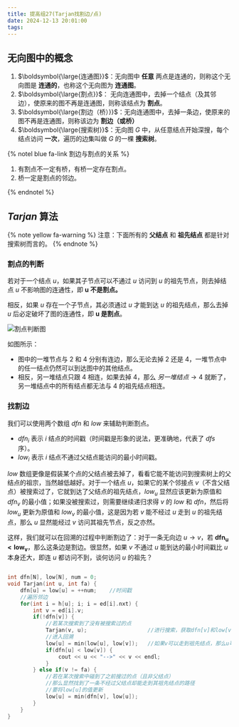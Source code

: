 ```yaml
---
title: 提高组27(Tarjan找割边/点)
date: 2024-12-13 20:01:00
tags:
---
```


## 无向图中的概念

1. $\boldsymbol{\large{连通图}}$：无向图中 __任意__ 两点是连通的，则称这个无向图是 __连通的__，也称这个无向图为 __连通图__。
2. $\boldsymbol{\large{割点}}$： 无向连通图中，去掉一个结点（及其邻边），使原来的图不再是连通图，则称该结点为 __割点__。
3. $\boldsymbol{\large{割边（桥）}}$：无向连通图中，去掉一条边，使原来的图不再是连通图，则称该边为 __割边（或桥）__
4. $\boldsymbol{\large{搜索树}}$：无向图 ${G}$ 中，从任意结点开始深搜，每个结点访问 __一次__，遍历的边集叫做 ${G}$ 的一棵 __搜索树__。

{% notel blue fa-link 割边与割点的关系 %}

1. 有割点不一定有桥，有桥一定存在割点。
2. 桥一定是割点的邻边。

{% endnotel %}

## $Tarjan$ 算法

{% note yellow fa-warning %}
注意：下面所有的 __父结点__ 和 __祖先结点__ 都是针对搜索树而言的。
{% endnote %}

### 割点的判断

若对于一个结点 $u$，如果其子节点可以不通过 $u$ 访问到 $u$ 的祖先节点，则去掉结点 $u$ 不影响图的连通性，即 __$\boldsymbol{u}$ 不是割点。__

相反，如果 $u$ 存在一个子节点，其必须通过 $u$ 才能到达 $u$ 的祖先结点，那么去掉 $u$ 后必定破坏了图的连通性，即 __$\boldsymbol{u}$ 是割点__。

![割点判断图](/images/CSP-S/d27/1.png)

如图所示：

- 图中的一堆节点与 $2$ 和 $4$ 分别有连边，那么无论去掉 $2$ 还是 $4$，一堆节点中的任一结点仍然可以到达图中的其他结点。
- 相反，另一堆结点只跟 $4$ 相连，如果去掉 $4$，那么 $另一堆结点 \to 4$ 就断了，另一堆结点中的所有结点都无法与 $4$ 的祖先结点相连。

### 找割边

我们可以使用两个数组 $dfn$ 和 $low$ 来辅助判断割点。

- $dfn_i$ 表示 $i$ 结点的时间戳（时间戳是形象的说法，更准确地，代表了 $dfs$ 序）。
- $low_i$ 表示 $i$ 结点不通过父结点能访问的最小时间戳。

$low$ 数组更像是假装某个点的父结点被去掉了，看看它能不能访问到搜索树上的父结点的祖宗，当然越低越好。对于一个结点 $u$，如果它的某个邻接点 $v$（不含父结点）被搜索过了，它就到达了父结点的祖先结点，$low_u$ 显然应该更新为原值和 $dfn_v$ 的最小值；如果没被搜索过，则需要继续递归求得 $v$ 的 $low$ 和 $dfn$，然后将 $low_u$ 更新为原值和 $low_v$ 的最小值，这是因为若 $v$ 能不经过 $u$ 走到 $u$ 的祖先结点，那么 $u$ 显然能经过 $v$ 访问其祖先节点，反之亦然。

这样，我们就可以在回溯的过程中判断割边了：对于一条无向边 $u \to v$，若 $\boldsymbol{dfn_u < low_v}$，那么这条边是割边。很显然，如果 $v$ 不通过 $u$ 能到达的最小时间戳比 $u$ 本身还大，即连 $u$ 都访问不到，谈何访问 $u$ 的祖先？

```c++

int dfn[N], low[N], num = 0;
void Tarjan(int u, int fa) {
    dfn[u] = low[u] = ++num;    //时间戳
    //遍历邻边
    for(int i = h[u]; i; i = ed[i].nxt) {
        int v = ed[i].v;
        if(!dfn[v]) {
            //若某次搜索到了没有被搜索过的点
            Tarjan(v, u);                   //进行搜索，获取dfn[v]和low[v]
            //进入回溯
            low[u] = min(low[u], low[v]);   //如果v可以走到祖先结点，那么u可以通过v到达祖先结点
            if(dfn[u] < low[v]) {
                cout << u << "-->" << v << endl;
            }
        } else if(v != fa) {
            //若在某次搜索中碰到了之前搜过的点（且非父结点）
            //那么显然找到了一条不经过父结点却能走到其祖先结点的路径
            //要将low[u]的值更新
            low[u] = min(dfn[v], low[u]);
        }
    }
}
```
